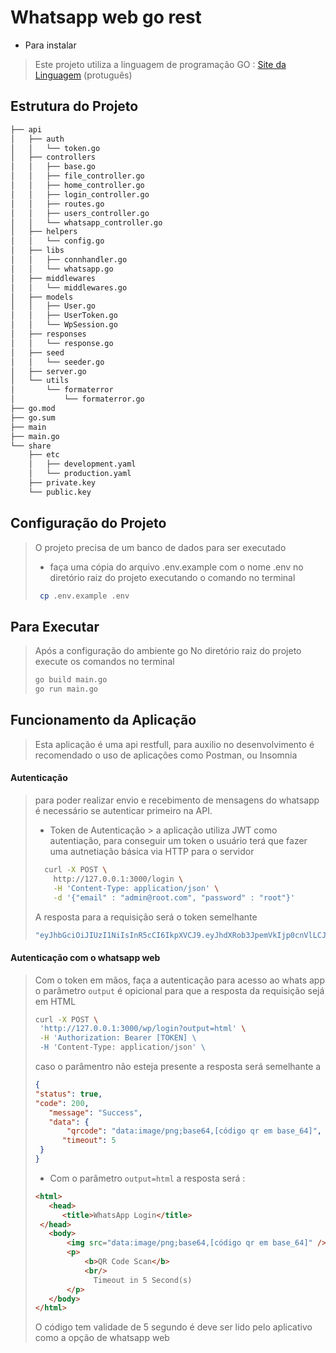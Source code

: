 # Whatsapp web go rest 


- Para instalar
> Este projeto utiliza a linguagem de programação GO :
          [Site da Linguagem]([http://www.golangbr.org/](http://www.golangbr.org/)) (protuguês)

## Estrutura do Projeto
```bash
├── api
│   ├── auth
│   │   └── token.go
│   ├── controllers
│   │   ├── base.go
│   │   ├── file_controller.go
│   │   ├── home_controller.go
│   │   ├── login_controller.go
│   │   ├── routes.go
│   │   ├── users_controller.go
│   │   └── whatsapp_controller.go
│   ├── helpers
│   │   └── config.go
│   ├── libs
│   │   ├── connhandler.go
│   │   └── whatsapp.go
│   ├── middlewares
│   │   └── middlewares.go
│   ├── models
│   │   ├── User.go
│   │   ├── UserToken.go
│   │   └── WpSession.go
│   ├── responses
│   │   └── response.go
│   ├── seed
│   │   └── seeder.go
│   ├── server.go
│   └── utils
│       └── formaterror
│           └── formaterror.go
├── go.mod
├── go.sum
├── main
├── main.go
└── share
    ├── etc
    │   ├── development.yaml
    │   └── production.yaml
    ├── private.key
    └── public.key
```

## Configuração do Projeto
> O projeto precisa de um banco de dados para ser executado 
>  - faça uma cópia do arquivo .env.example com o nome .env no diretório raiz do projeto executando o comando no terminal
>  ```bash
>   cp .env.example .env
>   ```

## Para Executar
> Após a configuração do ambiente go 
> No diretório raiz do projeto execute os comandos no terminal
> ```bash
> go build main.go
> go run main.go
>``` 


## Funcionamento da Aplicação

> Esta aplicação é uma api restfull, para auxilio no desenvolvimento é recomendado o uso de aplicações como Postman, ou Insomnia

#### Autenticação
> para poder realizar envio e recebimento de mensagens do whatsapp é necessário se autenticar primeiro na API.
>  - Token  de Autenticação
	>   a aplicação utiliza JWT como autentiação, para conseguir um token o usuário terá que fazer uma autnetiação básica via HTTP para o servidor
> ```bash 
>	curl -X POST \
>	  http://127.0.0.1:3000/login \
>	  -H 'Content-Type: application/json' \
>	  -d '{"email" : "admin@root.com", "password" : "root"}'
> ```  
>  A resposta para a requisição será o token semelhante 
> 
> ```bash
> "eyJhbGciOiJIUzI1NiIsInR5cCI6IkpXVCJ9.eyJhdXRob3JpemVkIjp0cnVlLCJle HAiOjAsInVzZXJfaWQiOjJ9.sGDXEoKbCzWMHa9m-DPuC_BvUg8JgqqnQkVv2AQOzHI"
> ```

#### Autenticação com o whatsapp web
> Com o token em mãos, faça a autenticação para acesso ao whats app
> o parâmetro `output` é opicional para que a resposta da requisição sejá em HTML
> ```bash
> curl -X POST \
>  'http://127.0.0.1:3000/wp/login?output=html' \
>  -H 'Authorization: Bearer [TOKEN] \
>  -H 'Content-Type: application/json' \
> ```
> caso o parâmentro não esteja presente a resposta será semelhante a 
>```json 
>{
> "status": true,
> "code": 200,
>    "message": "Success",
>    "data": {
>        "qrcode": "data:image/png;base64,[código qr em base_64]",
>       "timeout": 5
>  }
>}
>```
>  - Com o parâmetro `output=html` a resposta será :
> ```html
> <html>
>    <head>
>       <title>WhatsApp Login</title>
>  </head>
>    <body>
>        <img src="data:image/png;base64,[código qr em base_64]" />
>        <p>
>            <b>QR Code Scan</b>
>            <br/>
>              Timeout in 5 Second(s)
>        </p>
>    </body>
></html>
>```
> O código tem validade de 5 segundo é deve ser lido pelo aplicativo como a opção de whatsapp web
 
